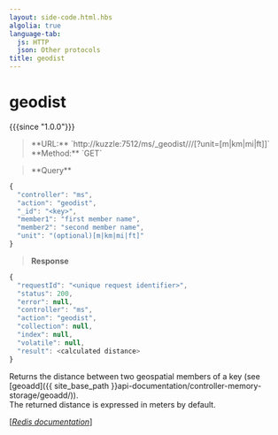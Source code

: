 ```yaml
---
layout: side-code.html.hbs
algolia: true
language-tab:
  js: HTTP
  json: Other protocols
title: geodist
---
```


# geodist

{{{since "1.0.0"}}}


<blockquote class="js">
<p>
**URL:** `http://kuzzle:7512/ms/_geodist/<key>/<member1>/<member2>[?unit=[m|km|mi|ft]]`  
**Method:** `GET`
</p>
</blockquote>

<blockquote class="json">
<p>
**Query**
</p>
</blockquote>


```javascript
{
  "controller": "ms",
  "action": "geodist",
  "_id": "<key>",
  "member1": "first member name",
  "member2": "second member name",
  "unit": "(optional)[m|km|mi|ft]"
}
```

>**Response**

```javascript
{
  "requestId": "<unique request identifier>",
  "status": 200,
  "error": null,
  "controller": "ms",
  "action": "geodist",
  "collection": null,
  "index": null,
  "volatile": null,
  "result": <calculated distance>
}
```

Returns the distance between two geospatial members of a key (see [geoadd]({{ site_base_path }}api-documentation/controller-memory-storage/geoadd/)).  
The returned distance is expressed in meters by default.

[[_Redis documentation_]](https://redis.io/commands/geodist)
